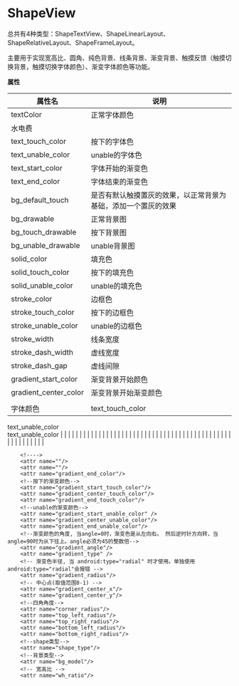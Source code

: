 # ShapeView
总共有4种类型：ShapeTextView、ShapeLinearLayout、ShapeRelativeLayout、ShapeFrameLayout。

主要用于实现宽高比、圆角、纯色背景、线条背景、渐变背景、触摸反馈（触摸切换背景，触摸切换字体颜色）、渐变字体颜色等功能。

**属性**


| 属性名 | 说明 | 
| ------ | ------ | 
| textColor | 正常字体颜色  
水电费| 
| text_touch_color | 按下的字体色 | 
| text_unable_color | unable的字体色 | 
| text_start_color | 字体开始的渐变色 |  
| text_end_color | 字体结束的渐变色 |  
| bg_default_touch | 是否有默认触摸置灰的效果，以正常背景为基础，添加一个置灰的效果 |
| bg_drawable | 正常背景图 |
| bg_touch_drawable | 按下背景图 |
| bg_unable_drawable | unable背景图 | 
| solid_color | 填充色 |  
| solid_touch_color | 按下的填充色 |  
| solid_unable_color | unable的填充色 |  
| stroke_color | 边框色 | 
| stroke_touch_color | 按下的边框色 |  
| stroke_unable_color | unable的边框色 | 
| stroke_width | 线条宽度 |  
| stroke_dash_width | 虚线宽度 | 
| stroke_dash_gap | 虚线间隙 |  
| gradient_start_color | 渐变背景开始颜色 |
| gradient_center_color| 渐变背景开始渐变颜色 | 
|  |  | 
| 字体颜色 | text_touch_color  
text_unable_color  
text_unable_color | 
|  |  | 
|  |  | 
|  |  | 
|  |  | 
|  |  | 
|  |  | 
|  |  | 
|  |  | 
|  |  | 
|  |  | 
|  |  | 
|  |  | 
|  |  | 
|  |  | 
|  |  | 
|  |  | 
|  |  | 
|  |  | 

        <!---->
        <attr name=""/>
        <attr name=""/>
        <attr name="gradient_end_color"/>
        <!--按下的渐变颜色-->
        <attr name="gradient_start_touch_color"/>
        <attr name="gradient_center_touch_color"/>
        <attr name="gradient_end_touch_color"/>
        <!--unable的渐变颜色-->
        <attr name="gradient_start_unable_color" />
        <attr name="gradient_center_unable_color"/>
        <attr name="gradient_end_unable_color"/>
        <!--渐变颜色的角度, 当angle=0时，渐变色是从左向右。 然后逆时针方向转，当angle=90时为从下往上。angle必须为45的整数倍-->
        <attr name="gradient_angle"/>
        <attr name="gradient_type" />
        <!-- 渐变色半径, 当 android:type="radial" 时才使用。单独使用android:type="radial"会报错 -->
        <attr name="gradient_radius"/>
        <!-- 中心点(取值范围0-1) -->
        <attr name="gradient_center_x"/>
        <attr name="gradient_center_y"/>
        <!--四角角度-->
        <attr name="corner_radius"/>
        <attr name="top_left_radius"/>
        <attr name="top_right_radius"/>
        <attr name="bottom_left_radius"/>
        <attr name="bottom_right_radius"/>
        <!--shape类型-->
        <attr name="shape_type"/>
        <!--背景类型-->
        <attr name="bg_model"/>
        <!-- 宽高比 -->
        <attr name="wh_ratio"/>
